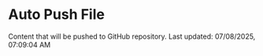 # Auto Push File

Content that will be pushed to GitHub repository.
Last updated: 07/08/2025, 07:09:04 AM